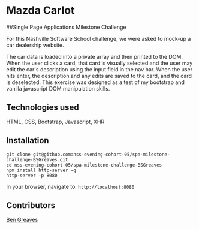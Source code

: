 # Mazda Carlot
##Single Page Applications Milestone Challenge

For this Nashville Software School challenge, we were asked to mock-up a car dealership website.

The car data is loaded into a private array and then printed to the DOM. When the user clicks a card, that card is visually selected and the user may edit the car's description using the input field in the nav bar. When the user hits enter, the description and any edits are saved to the card, and the card is deselected. This exercise was designed as a test of my bootstrap and vanilla javascript DOM manipulation skills.

## Technologies used
HTML, CSS, Bootstrap, Javascript, XHR

## Installation

```
git clone git@github.com:nss-evening-cohort-05/spa-milestone-challenge-BSGreaves.git
cd nss-evening-cohort-05/spa-milestone-challenge-BSGreaves
npm install http-server -g
http-server -p 8080
```

In your browser, navigate to:
`http://localhost:8080`

## Contributors

[Ben Greaves](https://github.com/BSGreaves)
